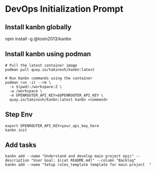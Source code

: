 # DevOps Initialization Prompt


## Install kanbn globally
npm install -g @tosin2013/kanbn

## Install kanbn using podman
```
# Pull the latest container image
podman pull quay.io/takinosh/kanbn:latest

# Run Kanbn commands using the container
podman run -it --rm \
  -v $(pwd):/workspace:Z \
  -w /workspace \
  -e OPENROUTER_API_KEY=$OPENROUTER_API_KEY \
  quay.io/takinosh/kanbn:latest kanbn <command>
```

## Step Env 

```
export OPENROUTER_API_KEY=your_api_key_here
kanbn init
```

## Add tasks 
```
kanbn add --name "Understand and develop main project epic" --description "User Goal: $(cat README.md)" --column "Backlog"
kanbn add --name "Setup rules_template template for main project  "
```